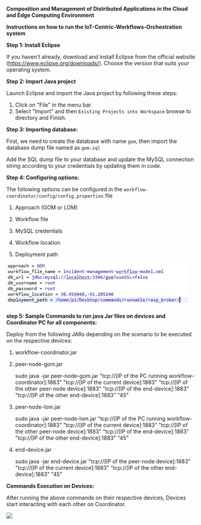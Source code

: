﻿
**Composition and Management of Distributed Applications in the Cloud and Edge Computing Environment**

**Instructions on how to run the IoT-Centric-Workflows-Orchestration system**

<a name="_int_naarticb"></a>**Step 1: Install Eclipse**

If you haven't already, download and install Eclipse from the official website (<https://www.eclipse.org/downloads/>). Choose the version that suits your operating system.

**Step 2: Import Java project**

Launch Eclipse and import the Java project by following these steps:

1. Click on "File" in the menu bar.
1. Select "Import" and then `Existing Projects into Workspace` browse to directory and Finish.

**Step 3:  Importing database:**

First, we need to create the database with name `gom`, then import the database dump file named as `gom.sql`

Add the SQL dump file to your database and update the MySQL connection string according to your credentials by updating them in code. 

**Step 4:  Configuring options:**

The following options can be configured in the `workflow-coordinator/config/config.properties` file

1. Approach (GOM or LOM)

2. Workflow file 

3. MySQL credentials

4. Workflow location

5. Deployment path

![](instruction_images/1.png)

**step 5: Sample Commands to run java Jar files on devices and Coordinator PC for all components:**

Deploy from the following JARs depending on the scenario to be executed on the respective devices:

1. workflow-coordinator.jar

	

2. peer-node-gom.jar

	sudo java -jar peer-node-gom.jar "tcp://[IP of the PC running workflow-coordinator]:1883" "tcp://[IP of the current device]:1883" "tcp://[IP of the other peer-node device]:1883" "tcp://[IP of the end-device]:1883" "tcp://[IP of the other end-device]:1883" "45"

3. peer-node-lom.jar

	sudo java -jar peer-node-lom.jar "tcp://[IP of the PC running workflow-coordinator]:1883" "tcp://[IP of the current device]:1883" "tcp://[IP of the other peer-node device]:1883" "tcp://[IP of the end-device]:1883" "tcp://[IP of the other end-device]:1883" "45"

4. end-device.jar

	sudo java -jar end-device.jar "tcp://[IP of the peer-node device]:1883" "tcp://[IP of the current device]:1883" "tcp://[IP of the other end-device]:1883" "45"

**Commands Execution on Devices:**

After running the above commands on their respective devices, Devices start interacting with each other on Coordinator.

![](instruction_images/2.png)